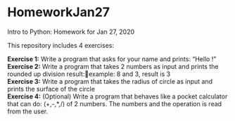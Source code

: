 # HomeworkJan27

Intro to Python: Homework for Jan 27, 2020

This repository includes 4 exercises: <br>

**Exercise 1:** Write a program that asks for your name and prints: “Hello <name>!” <br>
**Exercise 2:** Write a program that takes 2 numbers as input and prints the rounded up division result:example: 8 and 3, result is 3 <br>
**Exercise 3:** Write a program that takes the radius of circle as input and prints the surface of the circle <br>
**Exercise 4:** (Optional) Write a program that behaves like a pocket calculator that can do: (+,-,*,/) of 2 numbers. The numbers and the operation is read from the user.  <br>
